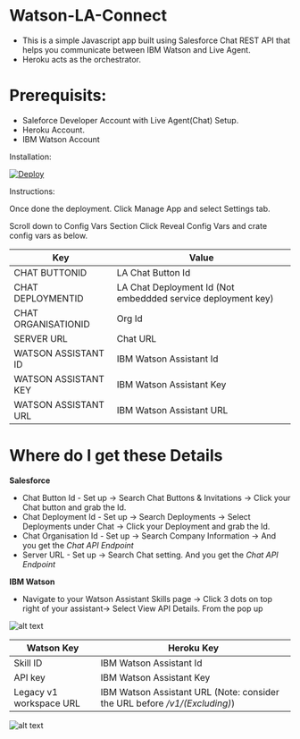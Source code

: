 # Watson-LA-Connect
- This is a simple Javascript app built using Salesforce Chat REST API that helps you communicate between IBM Watson and Live Agent.
- Heroku acts as the orchestrator.

# Prerequisits:

- Saleforce Developer Account with Live Agent(Chat) Setup.
- Heroku Account.
- IBM Watson Account

Installation:

[![Deploy](https://www.herokucdn.com/deploy/button.svg)](https://heroku.com/deploy?template=https://github.com/sunnykeerthi/Watson-LA-Connect/tree/main)

Instructions:

Once done the deployment. Click Manage App and select Settings tab.

Scroll down to Config Vars Section Click Reveal Config Vars and crate config vars as below.


| Key | Value |
| --- | --- |
| CHAT BUTTONID | LA Chat Button Id |
| CHAT DEPLOYMENTID | LA Chat Deployment Id (Not embeddded service deployment key) |
| CHAT ORGANISATIONID | Org Id |
| SERVER URL | Chat URL |
| WATSON ASSISTANT ID | IBM Watson Assistant Id |
| WATSON ASSISTANT KEY | IBM Watson Assistant Key |
| WATSON ASSISTANT URL | IBM Watson Assistant URL |


# Where do I get these Details
**Salesforce**
- Chat Button Id - Set up -> Search Chat Buttons & Invitations -> Click your Chat button and grab the Id.
- Chat Deployment Id - Set up -> Search Deployments -> Select Deployments under Chat -> Click your Deployment and grab the Id.
- Chat Organisation Id - Set up -> Search Company Information -> And you get the *Chat API Endpoint*
- Server URL - Set up -> Search Chat setting. And you get the *Chat API Endpoint*

**IBM Watson** 
- Navigate to your Watson Assistant Skills page -> Click 3 dots on top right of your assistant-> Select View API Details.
From the pop up 

![alt text](<https://i.imgur.com/dixw4GV.png>)

| Watson Key | Heroku Key |
| --- | --- |
| Skill ID | IBM Watson Assistant Id |
| API key | IBM Watson Assistant Key |
| Legacy v1 workspace URL | IBM Watson Assistant URL (Note: consider the URL before _/v1/(Excluding)_) | 

![alt text](<https://i.imgur.com/1iFRiqT.png>)


